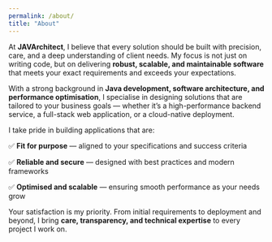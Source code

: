 ```yaml
---
permalink: /about/
title: "About"
---
```


At **JAVArchitect**, I believe that every solution should be built with precision, care, and a deep understanding of client needs. My focus is not just on writing code, but on delivering **robust, scalable, and maintainable software** that meets your exact requirements and exceeds your expectations.

With a strong background in **Java development, software architecture, and performance optimisation**, I specialise in designing solutions that are tailored to your business goals — whether it’s a high-performance backend service, a full-stack web application, or a cloud-native deployment.

I take pride in building applications that are:

✅ **Fit for purpose** — aligned to your specifications and success criteria

✅ **Reliable and secure** — designed with best practices and modern frameworks

✅ **Optimised and scalable** — ensuring smooth performance as your needs grow

Your satisfaction is my priority. From initial requirements to deployment and beyond, I bring **care, transparency, and technical expertise** to every project I work on.
